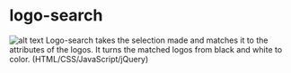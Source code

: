 # logo-search
![alt text](https://cloud.githubusercontent.com/assets/19866899/25622823/c31caa4e-2f23-11e7-986d-29bb4fceb5fd.png)
Logo-search takes the selection made and matches it to the attributes of the logos. It turns the matched logos from black and white to color.
(HTML/CSS/JavaScript/jQuery)
